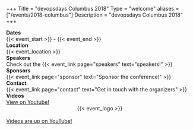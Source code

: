 +++
Title = "devopsdays Columbus 2018"
Type = "welcome"
aliases = ["/events/2018-columbus"]
Description = "devopsdays Columbus 2018"
+++

<div class = "row">
  <div class = "col-md-2">
    <strong>Dates</strong>
  </div>
  <div class = "col-md-8">
    {{< event_start >}} - {{< event_end >}}
  </div>
</div>

<div class = "row">
  <div class = "col-md-2">
    <strong>Location</strong>
  </div>
  <div class = "col-md-8">
    {{< event_location >}}
  </div>
</div>

<!-- <div class = "row">
  <div class = "col-md-2">
    <strong>Program</strong>
  </div>
  <div class = "col-md-8">
    View the {{< event_link page="program" text="program." >}}
  </div>
</div> -->

<div class = "row">
  <div class = "col-md-2">
    <strong>Speakers</strong>
  </div>
  <div class = "col-md-8">
    Check out the {{< event_link page="speakers" text="speakers!" >}}
  </div>
</div>

<div class = "row">
  <div class = "col-md-2">
    <strong>Sponsors</strong>
  </div>
  <div class = "col-md-8">
    {{< event_link page="sponsor" text="Sponsor the conference!" >}}
  </div>
</div>

<div class = "row">
  <div class = "col-md-2">
    <strong>Contact</strong>
  </div>
  <div class = "col-md-8">
    {{< event_link page="contact" text="Get in touch with the organizers" >}}
  </div>
</div>

<div class = "row">
  <div class = "col-md-2">
    <strong>Videos</strong>
  </div>
  <div class = "col-md-8">
    <a href="https://www.youtube.com/channel/UCUOAwmKgK1frEKoa-KOrYxg">View on Youtube!</a>
  </div>
</div>

<div style="text-align:center;">
  {{< event_logo >}}
</div>
<br />
<a href="https://www.youtube.com/channel/UCUOAwmKgK1frEKoa-KOrYxg">Videos are up on YouTube!</a>


<!-- Uncomment if you added your city twitter name -->
<!--
{{< event_twitter >}}
-->



